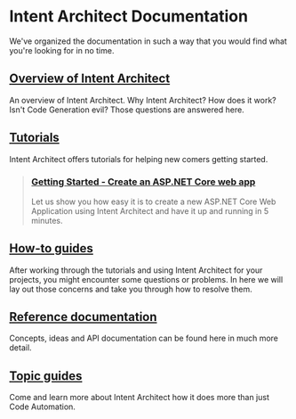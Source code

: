 # Intent Architect Documentation

We've organized the documentation in such a way that you would find what you're looking for in no time.

## [Overview of Intent Architect](articles/overview/index.md)
An overview of Intent Architect. Why Intent Architect? How does it work? Isn't Code Generation evil? Those questions are answered here.

## [Tutorials](articles/tutorials/index.md)
Intent Architect offers tutorials for helping new comers getting started.
> ### [Getting Started - Create an ASP.NET Core web app](articles/tutorials/create_an_aspnetcore_web_app.md)
> Let us show you how easy it is to create a new ASP.NET Core Web Application using Intent Architect and have it up and running in 5 minutes.

## [How-to guides](articles/howtos/index.md)
After working through the tutorials and using Intent Architect for your projects, you might encounter some questions or problems. In here we will lay out those concerns and take you through how to resolve them.

## [Reference documentation](articles/references/index.md)
Concepts, ideas and API documentation can be found here in much more detail.

## [Topic guides](articles/topics/index.md)
Come and learn more about Intent Architect how it does more than just Code Automation.
